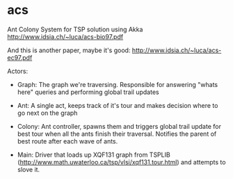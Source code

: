 acs
===

Ant Colony System for TSP solution using Akka
http://www.idsia.ch/~luca/acs-bio97.pdf

And this is another paper, maybe it's good:
http://www.idsia.ch/~luca/acs-ec97.pdf


Actors:
- Graph: 
The graph we're traversing. Responsible for answering "whats here" queries and performing global trail updates

- Ant: 
A single act, keeps track of it's tour and makes decision where to go next on the graph

- Colony: 
Ant controller, spawns them and triggers global trail update for best tour when all the ants finish their traversal.
Notifies the parent of best route after each wave of ants.

- Main: 
Driver that loads up XQF131 graph from TSPLIB (http://www.math.uwaterloo.ca/tsp/vlsi/xqf131.tour.html) and attempts to slove it.
